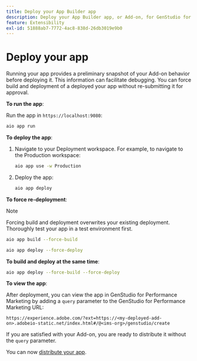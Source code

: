 ```yaml
---
title: Deploy your App Builder app
description: Deploy your App Builder app, or Add-on, for GenStudio for Performance Marketing.
feature: Extensibility
exl-id: 51888ab7-7772-4ac8-838d-26db3019e9b0
---
```

# Deploy your app
 
Running your app provides a preliminary snapshot of your Add-on behavior before deploying it. This information can facilitate debugging. You can force build and deployment of a deployed your app without re-submitting it for approval.


**To run the app**:

Run the app in `https://localhost:9080`:

```bash
aio app run
``` 

**To deploy the app**:

1. Navigate to your Deployment workspace. For example, to navigate to the Production workspace:

   ```bash
   aio app use -w Production
   ```

1. Deploy the app:

   ```bash
   aio app deploy
   ```

**To force re-deployment**:

>[!NOTE]
>
>Forcing build and deployment overwrites your existing deployment. Thoroughly test your app in a test environment first.

   ```bash
   aio app build --force-build
   ```

   ```bash
   aio app deploy --force-deploy
   ```

**To build and deploy at the same time**: 

   ```bash
   aio app deploy --force-build --force-deploy
   ```
  
**To view the app**:

After deployment, you can view the app in GenStudio for Performance Marketing by adding a `query` parameter to the GenStudio for Performance Marketing URL:

`https://experience.adobe.com/?ext=https://<my-deployed-add-on>.adobeio-static.net/index.html#/@<ims-org>/genstudio/create`

If you are satisfied with your Add-on, you are ready to distribute it without the `query` parameter.

You can now [distribute your app](distribute-app.md).
